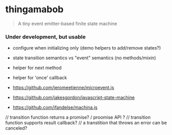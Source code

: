 # thingamabob
> A tiny event emitter-based finite state machine

### Under development, but usable


- configure when initializing only (demo helpers to add/remove states?)
- state transition semantics vs "event" semantics (no methods/mixin)
- helper for next method
- helper for 'once' callback

- https://github.com/jeromeetienne/microevent.js

- https://github.com/jakesgordon/javascript-state-machine
- https://github.com/ifandelse/machina.js


// transition function returns a promise? / proomise API ?
// transition function supports result callback?
// a transtition that throws an error can be canceled?